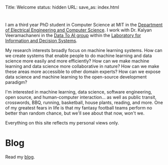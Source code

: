 Title: Welcome
status: hidden
URL:
save_as: index.html

#

I am a third year PhD student in Computer Science at MIT in the [Department of Electrical
Engineering and Computer Science](https://www.eecs.mit.edu). I work with Dr. Kalyan
Veeramachaneni in the [Data To AI group](https://dai.lids.mit.edu) within the [Laboratory
for Information and Decision Systems](https://lids.mit.edu).

My research interests broadly focus on machine learning systems. How can we create systems
that enable people to do machine learning and data science more easily and more efficiently?
How can we make machine learning and data science more collaborative in nature? How can we
make these areas more accessible to other domain experts? How can we expose data science and
machine learning to the open-source development paradigm?

I'm interested in machine learning, data science, software engineering, open source, and
human-computer interaction... as well as  public transit, crosswords, BBQ, running,
basketball, house plants, reading, and more. One of my greatest fears in life is that my
fantasy football teams perform no better than random chance, but we'll see about that now,
won't we.

Everything on this site reflects my personal views only.

# Blog

Read my [blog](/blog.html).
